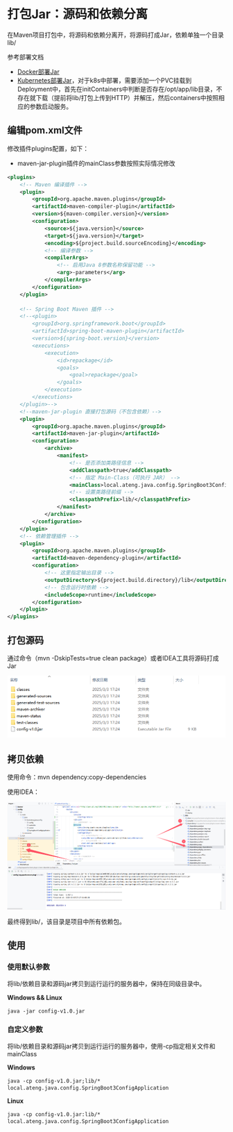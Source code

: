# 打包Jar：源码和依赖分离

在Maven项目打包中，将源码和依赖分离开，将源码打成Jar，依赖单独一个目录lib/

参考部署文档

- [Docker部署Jar](/work/docker/service/java/springboot2/)
- [Kubernetes部署Jar](/work/kubernetes/service/springboot-app/v1.1/)，对于k8s中部署，需要添加一个PVC挂载到Deployment中，首先在initContainers中判断是否存在/opt/app/lib目录，不存在就下载（提前将lib/打包上传到HTTP）并解压，然后containers中按照相应的参数启动服务。



## 编辑pom.xml文件

修改插件plugins配置，如下：

- maven-jar-plugin插件的mainClass参数按照实际情况修改

```xml
<plugins>
    <!-- Maven 编译插件 -->
    <plugin>
        <groupId>org.apache.maven.plugins</groupId>
        <artifactId>maven-compiler-plugin</artifactId>
        <version>${maven-compiler.version}</version>
        <configuration>
            <source>${java.version}</source>
            <target>${java.version}</target>
            <encoding>${project.build.sourceEncoding}</encoding>
            <!-- 编译参数 -->
            <compilerArgs>
                <!-- 启用Java 8参数名称保留功能 -->
                <arg>-parameters</arg>
            </compilerArgs>
        </configuration>
    </plugin>

    <!-- Spring Boot Maven 插件 -->
    <!--<plugin>
        <groupId>org.springframework.boot</groupId>
        <artifactId>spring-boot-maven-plugin</artifactId>
        <version>${spring-boot.version}</version>
        <executions>
            <execution>
                <id>repackage</id>
                <goals>
                    <goal>repackage</goal>
                </goals>
            </execution>
        </executions>
    </plugin>-->
    <!--maven-jar-plugin 直接打包源码（不包含依赖）-->
    <plugin>
        <groupId>org.apache.maven.plugins</groupId>
        <artifactId>maven-jar-plugin</artifactId>
        <configuration>
            <archive>
                <manifest>
                    <!-- 是否添加类路径信息 -->
                    <addClasspath>true</addClasspath>
                    <!-- 指定 Main-Class（可执行 JAR） -->
                    <mainClass>local.ateng.java.config.SpringBoot3ConfigApplication</mainClass>
                    <!-- 设置类路径前缀 -->
                    <classpathPrefix>lib/</classpathPrefix>
                </manifest>
            </archive>
        </configuration>
    </plugin>
    <!-- 依赖管理插件 -->
    <plugin>
        <groupId>org.apache.maven.plugins</groupId>
        <artifactId>maven-dependency-plugin</artifactId>
        <configuration>
            <!-- 这里指定输出目录 -->
            <outputDirectory>${project.build.directory}/lib</outputDirectory>
            <!-- 包含运行时依赖 -->
            <includeScope>runtime</includeScope>
        </configuration>
    </plugin>
</plugins>
```



## 打包源码

通过命令（mvn -DskipTests=true clean package）或者IDEA工具将源码打成Jar

![image-20250303172545969](./assets/image-20250303172545969.png)



## 拷贝依赖

使用命令：mvn dependency:copy-dependencies 

使用IDEA：

![image-20250303172918400](./assets/image-20250303172918400.png)

最终得到lib/，该目录是项目中所有依赖包。



## 使用

### 使用默认参数

将lib/依赖目录和源码jar拷贝到运行运行的服务器中，保持在同级目录中。

**Windows && Linux**

```
java -jar config-v1.0.jar
```

### 自定义参数

将lib/依赖目录和源码jar拷贝到运行运行的服务器中，使用-cp指定相关文件和mainClass

**Windows**

```
java -cp config-v1.0.jar;lib/* local.ateng.java.config.SpringBoot3ConfigApplication
```

**Linux**

```
java -cp config-v1.0.jar:lib/* local.ateng.java.config.SpringBoot3ConfigApplication
```

